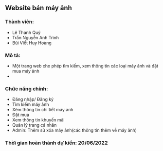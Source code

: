 ## Website bán máy ảnh

### Thành viên:
- Lê Thanh Quý
- Trần Nguyễn Anh Trình
- Bùi Viết Huy Hoàng

### Mô tả:
- Một trang web cho phép tìm kiếm, xem thông tin các loại máy ảnh và đặt mua máy ảnh
-  
### Chức năng chính: 
- Đăng nhập/ Đăng ký
- Tìm kiếm máy ảnh
- Xêm thông tin chi tiết máy ảnh
- Đặt mua
- Xem thông tin khuyến mãi
- Quản lý trang cá nhân 
- Admin: Thêm sử xóa máy ảnh(các thông tin thêm về máy ảnh)

### Thời gian hoàn thành dự kiến: 20/06/2022
